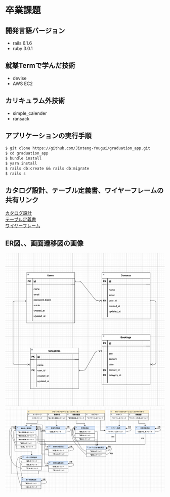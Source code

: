 # 卒業課題
## 開発言語バージョン
 - rails 6.1.6
 - ruby 3.0.1

## 就業Termで学んだ技術
 - devise
 - AWS EC2

## カリキュラム外技術
 - simple_calender
 - ransack

 ## アプリケーションの実行手順
  ```
  $ git clone https://github.com/Jinteng-Yougui/graduation_app.git 
  $ cd graduation_app
  $ bundle install
  $ yarn install
  $ rails db:create && rails db:migrate
  $ rails s
  ```

## カタログ設計、テーブル定義書、ワイヤーフレームの共有リンク
 [カタログ設計](https://docs.google.com/spreadsheets/d/1_TFuGwPiHCuG-bPi9dH-qgoztzAOmDAhTqOLpczz1gI/edit?usp=sharing)  
 [テーブル定義書](https://docs.google.com/spreadsheets/d/1e8fFRM11rXSeeq2lpBC3qI-VcUNWEEvjdLwvdZyqtno/edit?usp=sharing)  
 [ワイヤーフレーム](https://drive.google.com/file/d/1NUPZoTZOaiiGZwh5tmbf4bAt8yGQbgQW/view?usp=sharing)

##  ER図、、画面遷移図の画像
 ![ER図](./ER.png)  
 ![画面遷移図](./map.png)